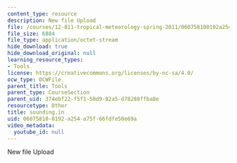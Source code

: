 ```yaml
---
content_type: resource
description: New file Upload
file: /courses/12-811-tropical-meteorology-spring-2011/060758100192a254a75f66fdfe50e69a_sounding.in
file_size: 6884
file_type: application/octet-stream
hide_download: true
hide_download_original: null
learning_resource_types:
- Tools
license: https://creativecommons.org/licenses/by-nc-sa/4.0/
ocw_type: OCWFile
parent_title: Tools
parent_type: CourseSection
parent_uid: 374ebf22-f5f1-50d9-82a5-d78288ffba8e
resourcetype: Other
title: sounding.in
uid: 06075810-0192-a254-a75f-66fdfe50e69a
video_metadata:
  youtube_id: null
---
```

New file Upload